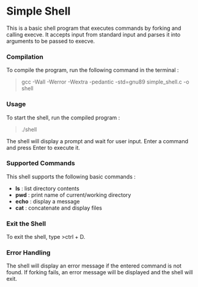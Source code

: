 #   Simple Shell

This is a basic shell program that executes commands by forking and calling execve. It accepts input from standard input and parses it into arguments to be passed to execve.

### Compilation

To compile the program, run the following command in the terminal :

>gcc -Wall -Werror -Wextra -pedantic -std=gnu89 simple_shell.c -o shell

### Usage

To start the shell, run the compiled program :

>./shell

The shell will display a prompt and wait for user input.
Enter a command and press Enter to execute it.

### Supported Commands

This shell supports the following basic commands :

-   **ls** : list directory contents
-   **pwd** : print name of current/working directory
-   **echo** : display a message
-   **cat** : concatenate and display files

### Exit the Shell

To exit the shell, type >ctrl + D.

### Error Handling

The shell will display an error message if the entered command is not found.
If forking fails, an error message will be displayed and the shell will exit.
